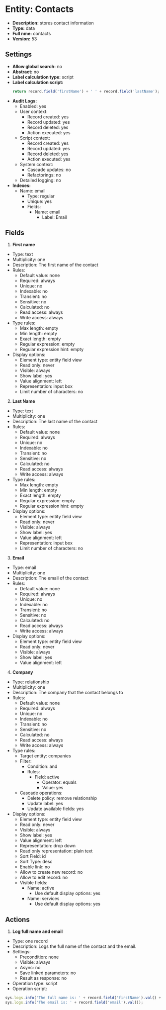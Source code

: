 # Entity: Contacts

- **Description:** stores contact information
- **Type:** data
- **Full nme:** contacts
- **Version:** 53

## Settings
- **Allow global search:** no
- **Abstract:** no
- **Label calculation type:** script
- **Label calculation script:**
  ```javascript
  return record.field('firstName') + ' ' + record.field('lastName');
  ```
- **Audit Logs:**
  - Enabled: yes
  - User context: 
    - Record created: yes 
    - Record updated: yes 
    - Record deleted: yes 
    - Action executed: yes
  - Script context: 
    - Record created: yes
    - Record updated: yes
    - Record deleted: yes
    - Action executed: yes
  - System context: 
    - Cascade updates: no
    - Refactorings: no
  - Detailed logging: no
- **Indexes:**
  - Name: email
    - Type: regular
    - Unique: yes
    - Fields:
      - Name: email
        - Label: Email

## Fields
1. **First name**
  - Type: text
  - Multiplicity: one
  - Description: The first name of the contact
  - Rules:
    - Default value: none
    - Required: always
    - Unique: no
    - Indexable: no
    - Transient: no
    - Sensitive: no
    - Calculated: no
    - Read access: always
    - Write access: always
  - Type rules:
    - Max length: empty
    - Min length: empty
    - Exact length: empty
    - Regular expression: empty
    - Regular expression hint: empty
  - Display options:
    - Element type: entity field view
    - Read only: never
    - Visible: always
    - Show label: yes
    - Value alignment: left
    - Representation: input box
    - Limit number of characters: no

2. **Last Name**
  - Type: text
  - Multiplicity: one
  - Description: The last name of the contact
  - Rules:
    - Default value: none
    - Required: always
    - Unique: no
    - Indexable: no
    - Transient: no
    - Sensitive: no
    - Calculated: no
    - Read access: always
    - Write access: always
  - Type rules:
    - Max length: empty
    - Min length: empty
    - Exact length: empty
    - Regular expression: empty
    - Regular expression hint: empty
  - Display options:
    - Element type: entity field view
    - Read only: never
    - Visible: always
    - Show label: yes
    - Value alignment: left
    - Representation: input box
    - Limit number of characters: no

3. **Email**
  - Type: email
  - Multiplicity: one
  - Description: The email of the contact
  - Rules:
    - Default value: none
    - Required: always
    - Unique: no
    - Indexable: no
    - Transient: no
    - Sensitive: no
    - Calculated: no
    - Read access: always
    - Write access: always
  - Display options:
    - Element type: entity field view
    - Read only: never
    - Visible: always
    - Show label: yes
    - Value alignment: left

4. **Company**
  - Type: relationship
  - Multiplicity: one
  - Description: The company that the contact belongs to
  - Rules:
    - Default value: none
    - Required: always
    - Unique: no
    - Indexable: no
    - Transient: no
    - Sensitive: no
    - Calculated: no
    - Read access: always
    - Write access: always
  - Type rules:
    - Target entity: companies
    - Filter:
      - Condition: and
      - Rules:
        - Field: active
          - Operator: equals
          - Value: yes
    - Cascade operations:
      - Delete policy: remove relationship
      - Update label: yes
      - Update available fields: yes
  - Display options:
    - Element type: entity field view
    - Read only: never
    - Visible: always
    - Show label: yes
    - Value alignment: left
    - Representation: drop down
    - Read only representation: plain text
    - Sort Field: id
    - Sort Type: desc
    - Enable link: no
    - Allow to create new record: no
    - Allow to edit record: no
    - Visible fields:
      - Name: active
        - Use default display options: yes
      - Name: services
        - Use default display options: yes

## Actions
1. **Log full name and email**
  - Type: one record
  - Description: Logs the full name of the contact and the email.
  - Settings:
    - Precondition: none
    - Visible: always
    - Async: no
    - Save linked parameters: no
    - Result as response: no
  - Operation type: script
  - Operation script: 
  ```javascript
  sys.logs.info('The full name is: ' + record.field('firstName').val() + ' ' + record.field('lastName').val());
  sys.logs.info('The email is: ' + record.field('email').val());
  ```
